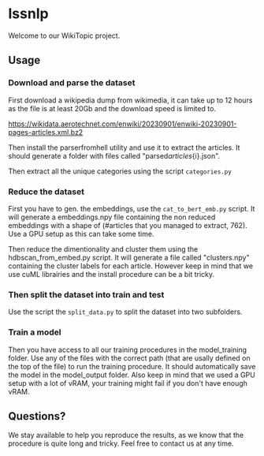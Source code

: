 # lssnlp

Welcome to our WikiTopic project.

## Usage

### Download and parse the dataset

First download a wikipedia dump from wikimedia, it can take up to 12 hours as the file is at least 20Gb and the download speed is limited to.

https://wikidata.aerotechnet.com/enwiki/20230901/enwiki-20230901-pages-articles.xml.bz2

Then install the parserfromhell utility and use it to extract the articles. It should generate a folder with files called
"parsed*articles*{i}.json".

Then extract all the unique categories using the script `categories.py`

### Reduce the dataset

First you have to gen. the embeddings, use the `cat_to_bert_emb.py` script. It will generate a embeddings.npy file containing the non reduced embeddings with a shape of (#articles that you managed to extract, 762). Use a GPU setup as this can take some time.

Then reduce the dimentionality and cluster them using the hdbscan_from_embed.py script. It will generate a file called "clusters.npy" containing the cluster labels for each article. However keep in mind that we use cuML librairies and the install procedure can be a bit tricky.

### Then split the dataset into train and test

Use the script the `split_data.py` to split the dataset into two subfolders.

### Train a model

Then you have access to all our training procedures in the model_training folder. Use any of the files with the correct path (that are usally defined on the top of the file) to run the training procedure. It should automatically save the model in the model_output folder.
Also keep in mind that we used a GPU setup with a lot of vRAM, your training might fail if you don't have enough vRAM.

## Questions?

We stay available to help you reproduce the results, as we know that the procedure is quite long and tricky. Feel free to contact us at any time.
